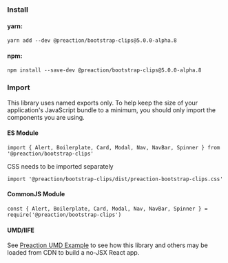 ### Install

#### yarn:

`yarn add --dev @preaction/bootstrap-clips@5.0.0-alpha.8`

#### npm:

`npm install --save-dev @preaction/bootstrap-clips@5.0.0-alpha.8`

### Import

This library uses named exports only. To help keep the size of your application's JavaScript bundle to a minimum, you should only import the components you are using.

#### ES Module

`import { Alert, Boilerplate, Card, Modal, Nav, NavBar, Spinner } from '@preaction/bootstrap-clips'`

CSS needs to be imported separately

`import '@preaction/bootstrap-clips/dist/preaction-bootstrap-clips.css'`

#### CommonJS Module

`const { Alert, Boilerplate, Card, Modal, Nav, NavBar, Spinner } = require('@preaction/bootstrap-clips')`

#### UMD/IIFE

See [Preaction UMD Example](https://duhdugg.github.io/preaction-umd-examples/) to see how this library and others may be loaded from CDN to build a no-JSX React app.

